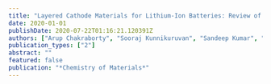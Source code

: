 ```yaml
---
title: "Layered Cathode Materials for Lithium-Ion Batteries: Review of Computational Studies on LiNi<sub>1-x-y</sub>Co<sub>x</sub>Mn<sub>y</sub>O<sub>2</sub> and LiNi<sub>1-x-y</sub>Co<sub>x</sub>Al<sub>y</sub>O<sub>2</sub>"
date: 2020-01-01
publishDate: 2020-07-22T01:16:21.120391Z
authors: ["Arup Chakraborty", "Sooraj Kunnikuruvan", "Sandeep Kumar", "Boris Markovsky", "Doron Aurbach", "Mudit Dixit", "Dan Thomas Major"]
publication_types: ["2"]
abstract: ""
featured: false
publication: "*Chemistry of Materials*"
---
```



